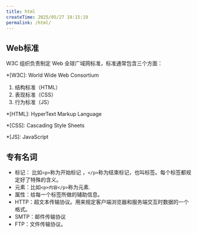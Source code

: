 ```yaml
---
title: html
createTime: 2025/05/27 19:15:19
permalink: /html/
---
```

## Web标准

W3C 组织负责制定 Web 全球广域网标准，标准通常包含三个方面：

*[W3C]: World Wide Web Consortium

1. 结构标准（HTML）
2. 表现标准（CSS）
3. 行为标准（JS）

*[HTML]: HyperText Markup Language

*[CSS]: Cascading Style Sheets

*[JS]: JavaScript

## 专有名词

- 标记： 比如`<p>`称为开始标记 ，`</p>`称为结束标记，也叫标签。每个标签都规定好了特殊的含义。
- 元素：比如`<p>内容</p>`称为元素.
- 属性：给每一个标签所做的辅助信息。
- HTTP：超文本传输协议。用来规定客户端浏览器和服务端交互时数据的一个格式。
- SMTP：邮件传输协议
- FTP：文件传输协议。